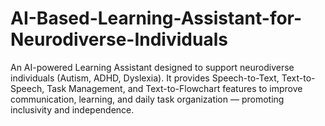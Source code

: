 # AI-Based-Learning-Assistant-for-Neurodiverse-Individuals
An AI-powered Learning Assistant designed to support neurodiverse individuals (Autism, ADHD, Dyslexia). It provides Speech-to-Text, Text-to-Speech, Task Management, and Text-to-Flowchart features to improve communication, learning, and daily task organization — promoting inclusivity and independence.
